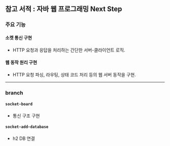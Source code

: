 ## 참고 서적 : 자바 웹 프로그래밍 Next Step

### 주요 기능
 #### 소켓 통신 구현
  - HTTP 요청과 응답을 처리하는 간단한 서버-클라이언트 로직.
 #### 웹 동작 원리 구현
  - HTTP 요청 파싱, 라우팅, 상태 코드 처리 등의 웹 서버 동작을 구현.

----------

### branch
 #### `socket-board`
  - 통신 구조 구현
 #### `socket-add-database`
  - h2 DB 연결

